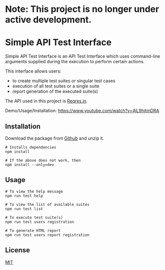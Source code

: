   # Note: This project is no longer under active development.

  # Simple API Test Interface

  Simple API Test Interface is an API Test Interface which uses command-line arguments supplied during the execution to perform certain actions.

  This interface allows users:
  - to create multiple test suites or singular test cases
  - execution of all test suites or a single suite
  - report generation of the executed suite(s)

  The API used in this project is [Reqres.in](https://reqres.in/).
  
  Demo/Usage/Installation: https://www.youtube.com/watch?v=4jL9hjtmDRA

  ## Installation

  Download the package from [Github](https://github.com/rathorsunpreet/SimpleAPITestInterface) and unzip it.

  ```console
  # Installs dependencies
  npm install

  # If the above does not work, then
  npm install --only=dev
  ```

  ## Usage

  ```node
  # To view the help message
  npm run test help

  # To view the list of available suites
  npm run test list

  # To execute test suite(s)
  npm run test users registration

  # To generate HTML report
  npm run test users report registration
  ```

  ## License

  [MIT](https://choosealicense.com/licenses/mit/)
